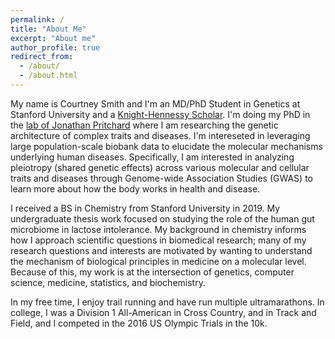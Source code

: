 ```yaml
---
permalink: /
title: "About Me"
excerpt: "About me"
author_profile: true
redirect_from: 
  - /about/
  - /about.html
---
```


My name is Courtney Smith and I'm an MD/PhD Student in Genetics at Stanford University and a [Knight-Hennessy Scholar](https://knight-hennessy.stanford.edu/). I'm doing my PhD in the [lab of Jonathan Pritchard](http://web.stanford.edu/group/pritchardlab/home.html) where I am researching the genetic architecture of complex traits and diseases. I'm intereseted in leveraging large population-scale biobank data to elucidate the molecular mechanisms underlying human diseases. Specifically, I am interested in analyzing pleiotropy (shared genetic effects) across various molecular and cellular traits and diseases through Genome-wide Association Studies (GWAS) to learn more about how the body works in health and disease.

I received a BS in Chemistry from Stanford University in 2019. My undergraduate thesis work focused on studying the role of the human gut microbiome in lactose intolerance. My background in chemistry informs how I approach scientific questions in biomedical research; many of my research questions and interests are motivated by wanting to understand the mechanism of biological principles in medicine on a molecular level. Because of this, my work is at the intersection of genetics, computer science, medicine, statistics, and biochemistry.

In my free time, I enjoy trail running and have run multiple ultramarathons. In college, I was a Division 1 All-American in Cross Country, and in Track and Field, and I competed in the 2016 US Olympic Trials in the 10k.
